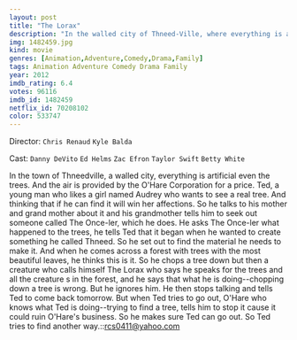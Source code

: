 ```yaml
---
layout: post
title: "The Lorax"
description: "In the walled city of Thneed-Ville, where everything is artificial and even the air is a commodity, a boy named Ted hopes to win the heart of his dream girl, Audrey. When he learns of her wish to see a real tree, Ted seeks out the Once-ler, a ruined old businessman outside of town in a stark wasteland. Upon hearing of how the hermit gave into his greed for profits and devastated the land over the protests of the Lorax, Ted is inspired to undo the disaster. However, the greedy Mayor of Thneed-Ville,.."
img: 1482459.jpg
kind: movie
genres: [Animation,Adventure,Comedy,Drama,Family]
tags: Animation Adventure Comedy Drama Family 
year: 2012
imdb_rating: 6.4
votes: 96116
imdb_id: 1482459
netflix_id: 70208102
color: 533747
---
```

Director: `Chris Renaud` `Kyle Balda`  

Cast: `Danny DeVito` `Ed Helms` `Zac Efron` `Taylor Swift` `Betty White` 

In the town of Thneedville, a walled city, everything is artificial even the trees. And the air is provided by the O'Hare Corporation for a price. Ted, a young man who likes a girl named Audrey who wants to see a real tree. And thinking that if he can find it will win her affections. So he talks to his mother and grand mother about it and his grandmother tells him to seek out someone called The Once-ler, which he does. He asks The Once-ler what happened to the trees, he tells Ted that it began when he wanted to create something he called Thneed. So he set out to find the material he needs to make it. And when he comes across a forest with trees with the most beautiful leaves, he thinks this is it. So he chops a tree down but then a creature who calls himself The Lorax who says he speaks for the trees and all the creature s in the forest, and he says that what he is doing--chopping down a tree is wrong. But he ignores him. He then stops talking and tells Ted to come back tomorrow. But when Ted tries to go out, O'Hare who knows what Ted is doing--trying to find a tree, tells him to stop it cause it could ruin O'Hare's business. So he makes sure Ted can go out. So Ted tries to find another way.::rcs0411@yahoo.com
